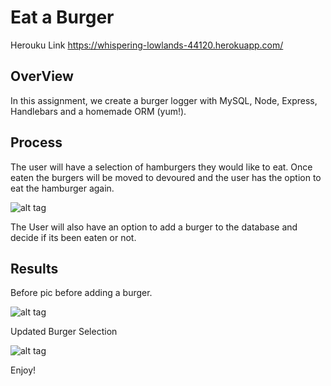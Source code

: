 # Eat a Burger
Herouku Link https://whispering-lowlands-44120.herokuapp.com/

## OverView
In this assignment, we create a burger logger with MySQL, Node, Express, Handlebars and a homemade ORM (yum!).

## Process
The user will have a selection of hamburgers they would like to eat. Once eaten the burgers will be moved to devoured and the user has the option to eat the hamburger again. 

![alt tag](http://i.imgur.com/CV6FA2q.png)

The User will also have an option to add a burger to the database and decide if its been eaten or not. 

## Results

Before pic before adding a burger. 

![alt tag](http://i.imgur.com/NvLJKOU.png)

Updated Burger Selection

![alt tag](http://i.imgur.com/dGTzJpl.png)

Enjoy!


